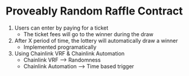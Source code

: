 # Proveably Random Raffle Contract

1. Users can enter by paying for a ticket
    - The ticket fees will go to the winner during the draw
2. After X period of time, the lottery will automatically draw a winner
   - Implemented programatically
4. Using Chainlink VRF & Chainlink Automation
    - Chainlink VRF --> Randomness
    - Chainlink Automation --> Time based trigger
